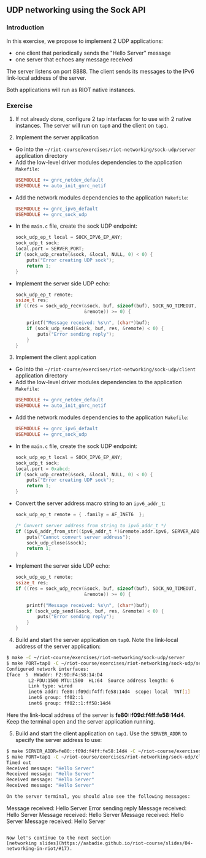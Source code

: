 ## UDP networking using the Sock API

### Introduction

In this exercise, we propose to implement 2 UDP applications:
- one client that periodically sends the "Hello Server" message
- one server that echoes any message received

The server listens on port 8888. The client sends its messages to the IPv6
link-local address of the server.

Both applications will run as RIOT native instances.

### Exercise

1. If not already done, configure 2 tap interfaces for to use with 2 native
  instances. The server will run on `tap0` and the client on `tap1`.

2. Implement the server application

  - Go into the `~/riot-course/exercises/riot-networking/sock-udp/server` application
    directory
  - Add the low-level driver modules dependencies to the application `Makefile`:
    ```mk
    USEMODULE += gnrc_netdev_default
    USEMODULE += auto_init_gnrc_netif
    ```
  - Add the network modules dependencies to the application `Makefile`:
    ```mk
    USEMODULE += gnrc_ipv6_default
    USEMODULE += gnrc_sock_udp
    ```
  - In the `main.c` file, create the sock UDP endpoint:
    ```c
    sock_udp_ep_t local = SOCK_IPV6_EP_ANY;
    sock_udp_t sock;
    local.port = SERVER_PORT;
    if (sock_udp_create(&sock, &local, NULL, 0) < 0) {
        puts("Error creating UDP sock");
        return 1;
    }
    ```
  - Implement the server side UDP echo:
    ```c
    sock_udp_ep_t remote;
    ssize_t res;
    if ((res = sock_udp_recv(&sock, buf, sizeof(buf), SOCK_NO_TIMEOUT,
                             &remote)) >= 0) {

        printf("Message received: %s\n", (char*)buf);
        if (sock_udp_send(&sock, buf, res, &remote) < 0) {
            puts("Error sending reply");
        }
    }
    ```

3. Implement the client application

  - Go into the `~/riot-course/exercises/riot-networking/sock-udp/client` application
    directory
  - Add the low-level driver modules dependencies to the application `Makefile`:
    ```mk
    USEMODULE += gnrc_netdev_default
    USEMODULE += auto_init_gnrc_netif
    ```
  - Add the network modules dependencies to the application `Makefile`:
    ```mk
    USEMODULE += gnrc_ipv6_default
    USEMODULE += gnrc_sock_udp
    ```
  - In the `main.c` file, create the sock UDP endpoint:
    ```c
    sock_udp_ep_t local = SOCK_IPV6_EP_ANY;
    sock_udp_t sock;
    local.port = 0xabcd;
    if (sock_udp_create(&sock, &local, NULL, 0) < 0) {
        puts("Error creating UDP sock");
        return 1;
    }
    ```
  - Convert the server address macro string to an `ipv6_addr_t`:
    ```c
    sock_udp_ep_t remote = { .family = AF_INET6  };

    /* Convert server address from string to ipv6_addr_t */
    if (ipv6_addr_from_str((ipv6_addr_t *)&remote.addr.ipv6, SERVER_ADDR) == NULL) {
        puts("Cannot convert server address");
        sock_udp_close(&sock);
        return 1;
    }
    ```
  - Implement the server side UDP echo:
    ```c
    sock_udp_ep_t remote;
    ssize_t res;
    if ((res = sock_udp_recv(&sock, buf, sizeof(buf), SOCK_NO_TIMEOUT,
                             &remote)) >= 0) {

        printf("Message received: %s\n", (char*)buf);
        if (sock_udp_send(&sock, buf, res, &remote) < 0) {
            puts("Error sending reply");
        }
    }
    ```

4. Build and start the server application on `tap0`. Note the link-local address of the
  server application:
  ```sh
  $ make -C ~/riot-course/exercises/riot-networking/sock-udp/server
  $ make PORT=tap0 -C ~/riot-course/exercises/riot-networking/sock-udp/server term
  Configured network interfaces:
  Iface  5  HWaddr: F2:9D:F4:58:14:D4
          L2-PDU:1500 MTU:1500  HL:64  Source address length: 6
          Link type: wired
          inet6 addr: fe80::f09d:f4ff:fe58:14d4  scope: local  TNT[1]
          inet6 group: ff02::1
          inet6 group: ff02::1:ff58:14d4
  ```
  Here the link-local address of the server is **fe80::f09d:f4ff:fe58:14d4**.
  Keep the terminal open and the server application running.

5. Build and start the client application on `tap1`. Use the `SERVER_ADDR` to
  specify the server address to use:
  ```sh
  $ make SERVER_ADDR=fe80::f09d:f4ff:fe58:14d4 -C ~/riot-course/exercises/riot-networking/sock-udp/client
  $ make PORT=tap1 -C ~/riot-course/exercises/riot-networking/sock-udp/client term
  Timed out
  Received message: "Hello Server"
  Received message: "Hello Server"
  Received message: "Hello Server"
  Received message: "Hello Server"

  On the server terminal, you should also see the following messages:
  ```
  Message received: Hello Server
  Error sending reply
  Message received: Hello Server
  Message received: Hello Server
  Message received: Hello Server
  Message received: Hello Server
  ```

Now let's continue to the next section
[networking slides](https://aabadie.github.io/riot-course/slides/04-networking-in-riot/#17).
